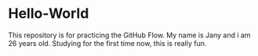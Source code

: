 # Hello-World
This repository is for practicing the GitHub Flow.
My name is Jany and i am 26 years old. Studying for the first time now, this is really fun.
